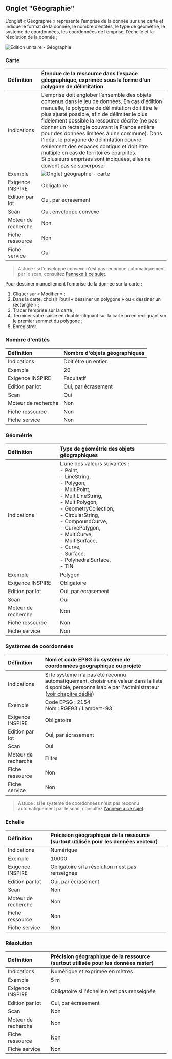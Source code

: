 ## Onglet "Géographie"

L’onglet « Géographie » représente l’emprise de la donnée sur une carte et indique le format de la donnée, le nombre d’entités, le type de géométrie, le système de coordonnées, les coordonnées de l’emprise, l’échelle et la résolution de la donnée ;

![Edition unitaire - Géographie](/images/inv_edit_one_geography.png "L'édition unitaire - onglet Géographie")

### Carte

| Définition                 | Étendue de la ressource dans l’espace géographique, exprimée sous la forme d'un polygone de délimitation |
| :------------------------- | :--------------------------------------------------------- |
| Indications                | L’emprise doit englober l’ensemble des objets contenus dans le jeu de données. En cas d'édition manuelle, le polygone de délimitation doit être le plus ajusté possible, afin de délimiter le plus fidèlement possible la ressource décrite (ne pas donner un rectangle couvrant la France entière pour des données limitées à une commune). Dans l'idéal, le polygone de délimitation couvre seulement des espaces contigus et doit être multiple en cas de territoires éparpillés.<br />Si plusieurs emprises sont indiquées, elles ne doivent pas se superposer. |
| Exemple                    | ![Onglet géographie - carte](/images/inv_edit_one_geography_map_500px.png "La représentation de l'enveloppe convexe d'une donnée sur la carte") |
| Exigence INSPIRE           | Obligatoire            |
| Edition par lot            | Oui, par écrasement    |
| Scan                       | Oui, enveloppe convexe |
| Moteur de recherche        | Non                    |
| Fiche ressource            | Non                           |
| Fiche service              | Oui                           |


> Astuce : si l'enveloppe convexe n'est pas reconnue automatiquement par le scan, consultez [l'annexe à ce sujet](/fr/appendices/scan_srsnotfound_fme_fix.html).

Pour dessiner manuellement l’emprise de la donnée sur la carte :

1.	Cliquer sur « Modifier » ;
2.	Dans la carte, choisir l’outil « dessiner un polygone » ou « dessiner un rectangle » ;
3.	Tracer l’emprise sur la carte ;
4.	Terminer votre saisie en double-cliquant sur la carte ou en recliquant sur le premier sommet du polygone ;
5.	Enregistrer.

### Nombre d'entités

| Définition                 | Nombre d'objets géographiques |
| :------------------------- | :---------------------------- |
| Indications                | Doit être un entier.          |
| Exemple                    | 20                            |
| Exigence INSPIRE           | Facultatif                    |
| Edition par lot            | Oui, par écrasement           |
| Scan                       | Oui                           |
| Moteur de recherche        | Non                           |
| Fiche ressource            | Non                           |
| Fiche service              | Non                           |


### Géométrie

| Définition                 | Type de géométrie des objets géographiques |
| :------------------------- | :--------------------------------------------------------- |
| Indications                | L'une des valeurs suivantes :<br />- Point,<br />- LineString,<br />- Polygon,<br />- MultiPoint,<br />- MultiLineString,<br />- MultiPolygon,<br />- GeometryCollection,<br />- CircularString,<br />- CompoundCurve,<br />- CurvePolygon,<br />- MultiCurve,<br />- MultiSurface,<br />- Curve,<br />- Surface,<br />- PolyhedralSurface,<br />- TIN |
| Exemple                    | Polygon |
| Exigence INSPIRE           | Obligatoire            |
| Edition par lot            | Oui, par écrasement    |
| Scan                       | Oui                    |
| Moteur de recherche        | Non                    |
| Fiche ressource            | Non                           |
| Fiche service              | Non                           |


### Systèmes de coordonnées

| Définition                 | Nom et code EPSG du système de coordonnées géographique ou projeté |
| :------------------------- | :--------------------------------------------------------- |
| Indications                | Si le système n'a pas été reconnu automatiquement, choisir une valeur dans la liste disponible, personnalisable par l'administrateur ([voir chapitre dédié](/fr/features/admin/srs.html)) |
| Exemple                    | Code EPSG : 2154<br />Nom : RGF93 / Lambert-93  |
| Exigence INSPIRE           | Obligatoire            |
| Edition par lot            | Oui, par écrasement    |
| Scan                       | Oui                    |
| Moteur de recherche        | Filtre                 |
| Fiche ressource            | Non                    |
| Fiche service              | Non                    |


> Astuce : si le système de coordonnées n'est pas reconnu automatiquement par le scan, consultez [l'annexe à ce sujet](/fr/appendices/scan_srsnotfound_fme_fix.html).

### Echelle

| Définition                 | Précision géographique de la ressource (surtout utilisée pour les données vecteur) |
| :------------------------- | :--------------------------------------------------------- |
| Indications                | Numérique |
| Exemple                    | 10000 |
| Exigence INSPIRE           | Obligatoire si la résolution n'est pas renseignée |
| Edition par lot            | Oui, par écrasement                         |
| Scan                       | Non                                         |
| Moteur de recherche        | Non                                         |
| Fiche ressource            | Non                                         |
| Fiche service              | Non                                         |


### Résolution

| Définition                 | Précision géographique de la ressource (surtout utilisée pour les données raster) |
| :------------------------- | :--------------------------------------------------------- |
| Indications                | Numérique et exprimée en mètres|
| Exemple                    |  5 m |
| Exigence INSPIRE           | Obligatoire si l'échelle n'est pas renseignée |
| Edition par lot            | Oui, par écrasement                           |
| Scan                       | Non                                           |
| Moteur de recherche        | Non                                           |
| Fiche ressource            | Non                                           |
| Fiche service              | Non                                           |


